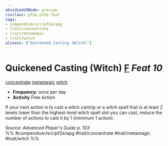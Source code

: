 ```yaml
---
obsidianUIMode: preview
cssclass: pf2e,pf2e-feat
tags:
- compendium/src/pf2e/apg
- trait/concentrate
- trait/metamagic
- trait/witch
aliases: ["Quickened Casting (Witch)"]
---
```

# Quickened Casting (Witch)  [F](/rules/core-rulebook/chapter-9-playing-the-game.md#Actions "Free Action") *Feat 10*  
[concentrate](/rules/traits/concentrate.md)  [metamagic](/rules/traits/metamagic.md)  [witch](/rules/traits/witch-apg.md)  

- **Frequency**: once per day
- **Activity** Free Action

If your next action is to cast a witch cantrip or a witch spell that is at least 2 levels lower than the highest-level witch spell slot you can cast, reduce the number of actions to cast it by 1 (minimum 1 action).

*Source: Advanced Player's Guide p. 103*  
%% #compendium/src/pf2e/apg #trait/concentrate #trait/metamagic #trait/witch %%